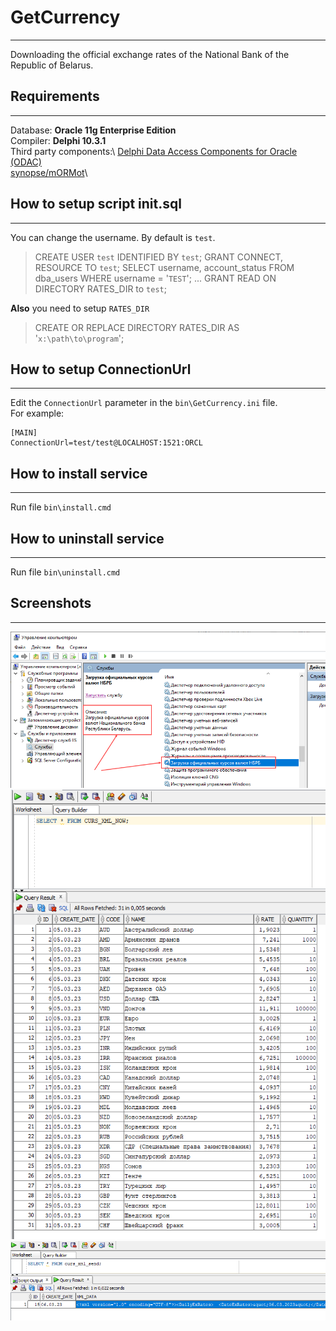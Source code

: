 # GetCurrency
***
Downloading the official exchange rates of the National Bank of the Republic of Belarus.

## Requirements
---
Database: **Oracle 11g Enterprise Edition**\
Compiler: **Delphi 10.3.1**\
Third party components:\ 
  [Delphi Data Access Components for Oracle (ODAC)](https://www.devart.com/odac/)\
  [synopse/mORMot](https://github.com/synopse/mORMot)\

## How to setup script init.sql
---
You can change the username. By default is `test`.
>CREATE USER `test` IDENTIFIED BY `test`;
>GRANT CONNECT, RESOURCE TO `test`;
>SELECT username, account_status FROM dba_users WHERE username = '`TEST`';
>...
>GRANT READ ON DIRECTORY RATES_DIR to `test`;

**Also** you need to setup `RATES_DIR`
>CREATE OR REPLACE DIRECTORY RATES_DIR AS '`x:\path\to\program`';

## How to setup ConnectionUrl
---
Edit the `ConnectionUrl` parameter in the `bin\GetCurrency.ini` file.\
For example: 
```
[MAIN]
ConnectionUrl=test/test@LOCALHOST:1521:ORCL
```

## How to install service
---
Run file `bin\install.cmd`

## How to uninstall service
---
Run file `bin\uninstall.cmd`

## Screenshots
---
![001](/res/001.png)
![002](/res/002.png)
![003](/res/003.png)